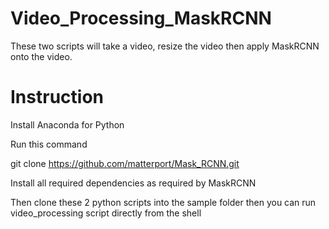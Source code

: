 # Video_Processing_MaskRCNN
These two scripts will take a video, resize the video then apply MaskRCNN onto the video.

# Instruction

Install Anaconda for Python

Run this command

git clone https://github.com/matterport/Mask_RCNN.git

Install all required dependencies as required by MaskRCNN

Then clone these 2 python scripts into the sample folder then you can run video_processing script directly from the shell
